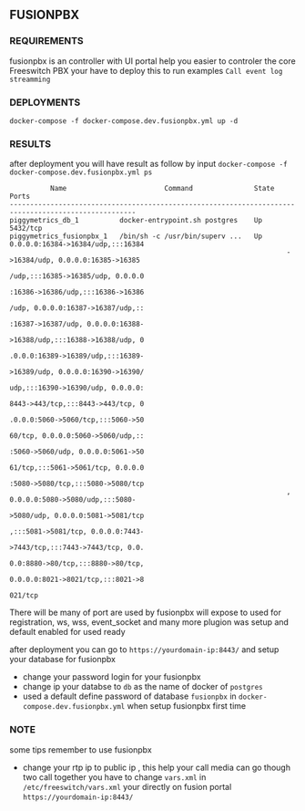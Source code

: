 ## FUSIONPBX 

### REQUIREMENTS
fusionpbx is an controller with UI portal help you easier to controler the core Freeswitch PBX 
your have to deploy this to run examples `Call event log streamming`

### DEPLOYMENTS
```
docker-compose -f docker-compose.dev.fusionpbx.yml up -d 
```

### RESULTS
after deployment you will have result as follow by input `docker-compose -f docker-compose.dev.fusionpbx.yml ps`
```
          Name                        Command               State                 Ports
-----------------------------------------------------------------------------------------------------
piggymetrics_db_1          docker-entrypoint.sh postgres    Up      5432/tcp
piggymetrics_fusionpbx_1   /bin/sh -c /usr/bin/superv ...   Up      0.0.0.0:16384->16384/udp,:::16384
                                                                    ->16384/udp, 0.0.0.0:16385->16385
                                                                    /udp,:::16385->16385/udp, 0.0.0.0
                                                                    :16386->16386/udp,:::16386->16386
                                                                    /udp, 0.0.0.0:16387->16387/udp,::
                                                                    :16387->16387/udp, 0.0.0.0:16388-
                                                                    >16388/udp,:::16388->16388/udp, 0
                                                                    .0.0.0:16389->16389/udp,:::16389-
                                                                    >16389/udp, 0.0.0.0:16390->16390/
                                                                    udp,:::16390->16390/udp, 0.0.0.0:
                                                                    8443->443/tcp,:::8443->443/tcp, 0
                                                                    .0.0.0:5060->5060/tcp,:::5060->50
                                                                    60/tcp, 0.0.0.0:5060->5060/udp,::
                                                                    :5060->5060/udp, 0.0.0.0:5061->50
                                                                    61/tcp,:::5061->5061/tcp, 0.0.0.0
                                                                    :5080->5080/tcp,:::5080->5080/tcp
                                                                    , 0.0.0.0:5080->5080/udp,:::5080-
                                                                    >5080/udp, 0.0.0.0:5081->5081/tcp
                                                                    ,:::5081->5081/tcp, 0.0.0.0:7443-
                                                                    >7443/tcp,:::7443->7443/tcp, 0.0.
                                                                    0.0:8880->80/tcp,:::8880->80/tcp,
                                                                    0.0.0.0:8021->8021/tcp,:::8021->8
                                                                    021/tcp
```
There will be many of port are used by fusionpbx will expose to used for registration, ws, wss, event_socket 
and many more plugion was setup and default enabled for used ready

after deployment you can go to `https://yourdomain-ip:8443/` and setup your database for fusionpbx 
- change your password login for your fusionpbx
- change ip your databse to `db` as the name of docker of `postgres`
- used a default define password of database `fusionpbx` in `docker-compose.dev.fusionpbx.yml` when setup fusionpbx first time

### NOTE
some tips remember to use fusionpbx
- change your rtp ip to public ip , this help your call media can go though two call together
you have to change `vars.xml` in `/etc/freeswitch/vars.xml` your directly on fusion portal `https://yourdomain-ip:8443/`